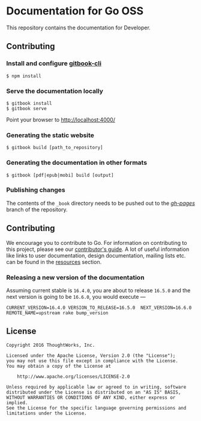 # Documentation for Go OSS

This repository contains the documentation for Developer.

## Contributing

### Install and configure [gitbook-cli](https://github.com/GitbookIO/gitbook-cli)

```
$ npm install
```

### Serve the documentation locally

```
$ gitbook install
$ gitbook serve
```

Point your browser to [http://localhost:4000/](http://localhost:4000/)

### Generating the static website

```
$ gitbook build [path_to_repository]
```

### Generating the documentation in other formats

```
$ gitbook [pdf|epub|mobi] build [output]
```

### Publishing changes

The contents of the `_book` directory needs to be pushed out to the *[gh-pages](https://github.com/gocd/developer.go.cd/tree/gh-pages)* branch of the repository.

## Contributing

We encourage you to contribute to Go. For information on contributing to this project, please see our [contributor's guide](https://www.gocd.io/contribute).
A lot of useful information like links to user documentation, design documentation, mailing lists etc. can be found in the [resources](https://www.gocd.io/community/resources.html) section.

### Releasing a new version of the documentation

Assuming current stable is `16.4.0`, you are about to release `16.5.0` and the next version is going to be `16.6.0`, you would execute —

```
CURRENT_VERSION=16.4.0 VERSION_TO_RELEASE=16.5.0  NEXT_VERSION=16.6.0 REMOTE_NAME=upstream rake bump_version
```

## License

```plain
Copyright 2016 ThoughtWorks, Inc.

Licensed under the Apache License, Version 2.0 (the "License");
you may not use this file except in compliance with the License.
You may obtain a copy of the License at

    http://www.apache.org/licenses/LICENSE-2.0

Unless required by applicable law or agreed to in writing, software
distributed under the License is distributed on an "AS IS" BASIS,
WITHOUT WARRANTIES OR CONDITIONS OF ANY KIND, either express or implied.
See the License for the specific language governing permissions and
limitations under the License.
```
